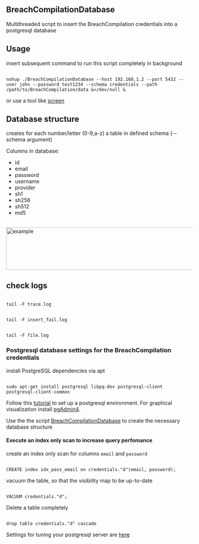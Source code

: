## BreachCompilationDatabase

Multithreaded script to insert the BreachCompilation credentials into a postgresql database

## Usage
insert subsequent command to run this script completely in background
<pre><code>
nohup ./BreachCompilationDatabase --host 192.168.1.2 --port 5432 --user john --password test1234 --schema credentials --path /path/to/BreachCompilation/data &>/dev/null &
</code></pre>

or use a tool like [screen](https://wiki.ubuntuusers.de/Screen/)

## Database structure
creates for each number/letter (0-9,a-z) a table in defined schema (--schema argument) <br>

Columns in database: 
- id
- email
- password
- username
- provider
- sh1 
- sh256
- sh512
- md5

<div align="left">
  <br>
  <img src="res/" alt="example" width="900" height="115">
</div>

## check logs

<pre><code>
tail -F trace.log
</code></pre>

<pre><code>
tail -F insert_fail.log
</code></pre>

<pre><code>
tail -F file.log
</code></pre>

### Postgresql database settings for the BreachCompilation credentials

install PostgreSQL dependencies via apt

<pre><code>
sudo apt-get install postgresql libpq-dev postgresql-client postgresql-client-common
</code></pre>

Follow this [tutorial](https://www.digitalocean.com/community/tutorials/how-to-install-and-use-postgresql-on-ubuntu-18-04) to set up a 
postgresql environment. For graphical visualization install [pgAdmin4](https://www.pgadmin.org/download/).
<br>

Use the the script [BreachCompilationDatabase](BreachCompilationDatabase/BreachCompilationDatabase) 
to create the necessary database structure



#### Execute an index only scan to increase query perfomance

create an index only scan for columns `email` and `password`
<pre><code>
CREATE index idx_pass_email on credentials."d"(email, password);
</code></pre>

vacuum the table, so that the visibility map to be up-to-date
<pre><code>
VACUUM credentials."d";
</code></pre>

Delete a table completely
<pre><code>
drop table credentials."d" cascade
</code></pre>


Settings for tuning your postgresql server are [here](http://wiki.postgresql.org/wiki/Tuning_Your_PostgreSQL_Server)